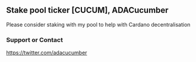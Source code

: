 ## Stake pool ticker [CUCUM], ADACucumber

Please consider staking with my pool to help with Cardano decentralisation


### Support or Contact

https://twitter.com/adacucumber
